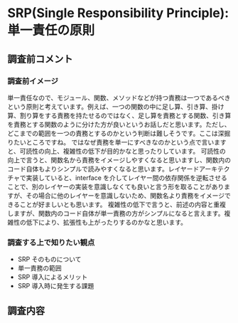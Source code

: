 # SRP(Single Responsibility Principle):単一責任の原則

## 調査前コメント

### 調査前イメージ

単一責任なので、モジュール、関数、メソッドなどが持つ責務は一つであるべきという原則と考えています。例えば、一つの関数の中に足し算、引き算、掛け算、割り算をする責務を持たせるのではなく、足し算を責務とする関数、引き算を責務とする関数のように分けた方が良いというお話しだと思います。ただし、どこまでの範囲を一つの責務とするのかという判断は難しそうです。ここは深掘りたいところですね。
ではなぜ責務を単一にすべきなのかという点で言いますと、可読性の向上、複雑性の低下が目的かなと思ったりしています。
可読性の向上で言うと、関数名から責務をイメージしやすくなると思いますし、関数内のコード自体もよりシンプルで読みやすくなると思います。レイヤードアーキテクチャで実装していると、interface を介してレイヤー間の依存関係を逆転させることで、別のレイヤーの実装を意識しなくても良いと言う形を取ることがありますが、その場合に他のレイヤーを意識しないため、関数名より責務をイメージできることが好ましいとも思います。
複雑性の低下で言うと、前述の内容と重複しますが、関数内のコード自体が単一責務の方がシンプルになると言えます。複雑性の低下により、拡張性も上がったりするのかなと思います。

### 調査する上で知りたい観点

- SRP そのものについて
- 単一責務の範囲
- SRP 導入によるメリット
- SRP 導入時に発生する課題

## 調査内容
